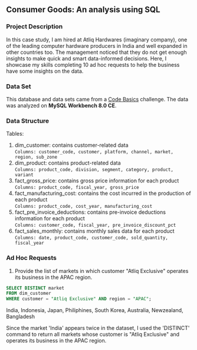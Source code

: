 ## Consumer Goods: An analysis using SQL

### Project Description ### 
In this case study, I am hired at Atliq Hardwares (imaginary company), one of the leading computer hardware producers in India and well expanded in other countries too. 
The management noticed that they do not get enough insights to make quick and smart data-informed decisions. 
Here, I showcase my skills completing 10 ad hoc requests to help the business have some insights on the data.

### Data Set ###
This database and data sets came from a [Code Basics](https://codebasics.io/challenge/codebasics-resume-project-challenge) challenge. The data was analyzed on **MySQL Workbench 8.0 CE**.

### Data Structure ###
Tables:
1. dim_customer: contains customer-related data <br>
```Columns: customer_code, customer, platform, channel, market, region, sub_zone```
2. dim_product: contains product-related data <br>
```Columns: product_code, division, segment, category, product, variant```
3. fact_gross_price: contains gross price information for each product <br>
```Columns: product_code, fiscal_year, gross_price```
4. fact_manufacturing_cost: contains the cost incurred in the production of each product <br>
```Columns: product_code, cost_year, manufacturing_cost```
5. fact_pre_invoice_deductions: contains pre-invoice deductions information for each product <br>
```Columns: customer_code, fiscal_year, pre_invoice_discount_pct```
6. fact_sales_monthly: contains monthly sales data for each product <br>
```Columns: date, product_code, customer_code, sold_quantity, fiscal_year```

### Ad Hoc Requests ###

1. Provide the list of markets in which customer "Atliq Exclusive" operates its
business in the APAC region.

```SQL
SELECT DISTINCT market
FROM dim_customer
WHERE customer = "Atliq Exclusive" AND region = "APAC";
```
India,
Indonesia,
Japan,
Philiphines,
South Korea,
Australia,
Newzealand,
Bangladesh

Since the market 'India' appears twice in the dataset, I used the 'DISTINCT' command to return all markets whose customer is "Atliq Exclusive" and operates its business in the APAC region.
